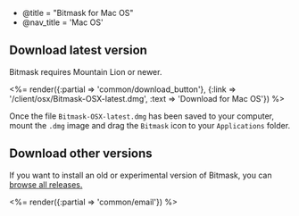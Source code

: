 - @title = "Bitmask for Mac OS"
- @nav_title = 'Mac OS'

## Download latest version

Bitmask requires Mountain Lion or newer.

<%= render({:partial => 'common/download_button'}, {:link => '/client/osx/Bitmask-OSX-latest.dmg', :text => 'Download for Mac OS'}) %>

Once the file `Bitmask-OSX-latest.dmg` has been saved to your computer, mount the `.dmg` image and drag the `Bitmask` icon to your `Applications` folder.

## Download other versions

If you want to install an old or experimental version of Bitmask, you can [browse all releases.](/client/osx/)

<%= render({:partial => 'common/email'}) %>
